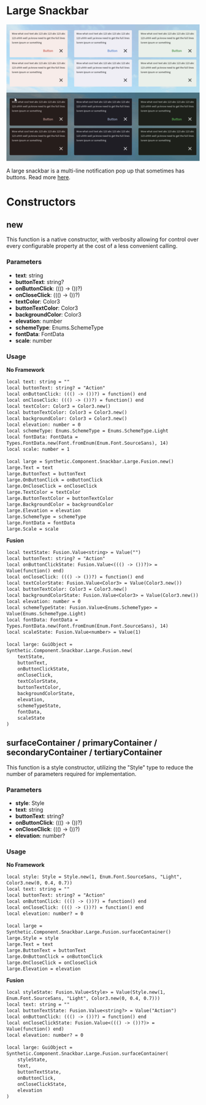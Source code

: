 # Large Snackbar

![Preview](preview.gif)

A large snackbar is a multi-line notification pop up that sometimes has buttons. Read more [here](https://m3.material.io/components/snackbar/overview).
# Constructors


## new
This function is a native constructor, with verbosity allowing for control over every configurable property at the cost of a less convenient calling.

### Parameters
- **text**: string
- **buttonText**: string?
- **onButtonClick**: ((() -> ())?)
- **onCloseClick**: ((() -> ())?)
- **textColor**: Color3
- **buttonTextColor**: Color3
- **backgroundColor**: Color3
- **elevation**: number
- **schemeType**: Enums.SchemeType
- **fontData**: FontData
- **scale**: number


### Usage

**No Framework**
```luau
local text: string = ""
local buttonText: string? = "Action"
local onButtonClick: ((() -> ())?) = function() end
local onCloseClick: ((() -> ())?) = function() end
local textColor: Color3 = Color3.new()
local buttonTextColor: Color3 = Color3.new()
local backgroundColor: Color3 = Color3.new()
local elevation: number = 0
local schemeType: Enums.SchemeType = Enums.SchemeType.Light
local fontData: FontData = Types.FontData.new(Font.fromEnum(Enum.Font.SourceSans), 14)
local scale: number = 1

local large = Synthetic.Component.Snackbar.Large.Fusion.new()
large.Text = text
large.ButtonText = buttonText
large.OnButtonClick = onButtonClick
large.OnCloseClick = onCloseClick
large.TextColor = textColor
large.ButtonTextColor = buttonTextColor
large.BackgroundColor = backgroundColor
large.Elevation = elevation
large.SchemeType = schemeType
large.FontData = fontData
large.Scale = scale
```

**Fusion**
```luau
local textState: Fusion.Value<string> = Value("")
local buttonText: string? = "Action"
local onButtonClickState: Fusion.Value<((() -> ())?)> = Value(function() end)
local onCloseClick: ((() -> ())?) = function() end
local textColorState: Fusion.Value<Color3> = Value(Color3.new())
local buttonTextColor: Color3 = Color3.new()
local backgroundColorState: Fusion.Value<Color3> = Value(Color3.new())
local elevation: number = 0
local schemeTypeState: Fusion.Value<Enums.SchemeType> = Value(Enums.SchemeType.Light)
local fontData: FontData = Types.FontData.new(Font.fromEnum(Enum.Font.SourceSans), 14)
local scaleState: Fusion.Value<number> = Value(1)

local large: GuiObject = Synthetic.Component.Snackbar.Large.Fusion.new(
	textState,
	buttonText,
	onButtonClickState,
	onCloseClick,
	textColorState,
	buttonTextColor,
	backgroundColorState,
	elevation,
	schemeTypeState,
	fontData,
	scaleState
)
```
## surfaceContainer / primaryContainer / secondaryContainer / tertiaryContainer
This function is a style constructor, utilizing the "Style" type to reduce the number of parameters required for implementation.

### Parameters
- **style**: Style
- **text**: string
- **buttonText**: string?
- **onButtonClick**: ((() -> ())?)
- **onCloseClick**: ((() -> ())?)
- **elevation**: number?


### Usage

**No Framework**
```luau
local style: Style = Style.new(1, Enum.Font.SourceSans, "Light", Color3.new(0, 0.4, 0.7))
local text: string = ""
local buttonText: string? = "Action"
local onButtonClick: ((() -> ())?) = function() end
local onCloseClick: ((() -> ())?) = function() end
local elevation: number? = 0

local large = Synthetic.Component.Snackbar.Large.Fusion.surfaceContainer()
large.Style = style
large.Text = text
large.ButtonText = buttonText
large.OnButtonClick = onButtonClick
large.OnCloseClick = onCloseClick
large.Elevation = elevation
```

**Fusion**
```luau
local styleState: Fusion.Value<Style> = Value(Style.new(1, Enum.Font.SourceSans, "Light", Color3.new(0, 0.4, 0.7)))
local text: string = ""
local buttonTextState: Fusion.Value<string?> = Value("Action")
local onButtonClick: ((() -> ())?) = function() end
local onCloseClickState: Fusion.Value<((() -> ())?)> = Value(function() end)
local elevation: number? = 0

local large: GuiObject = Synthetic.Component.Snackbar.Large.Fusion.surfaceContainer(
	styleState,
	text,
	buttonTextState,
	onButtonClick,
	onCloseClickState,
	elevation
)
```